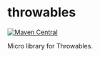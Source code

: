 throwables
====

[![Maven Central](https://img.shields.io/maven-central/v/de.mklinger.micro/closeables.svg)](http://search.maven.org/#search%7Cgav%7C1%7Cg%3A%22de.mklinger.micro%22%20AND%20a%3A%22closeables%22)

Micro library for Throwables.
